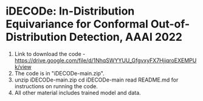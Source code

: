 # iDECODe: In-Distribution Equivariance for Conformal Out-of-Distribution Detection, AAAI 2022
1) Link to download the code - https://drive.google.com/file/d/1NhqSWYYUU_GfgvxyFX7HjiqroEXEMPUk/view
2) The code is in "iDECODe-main.zip".
3) unzip iDECODe-main.zip
   cd iDECODe-main
   read README.md for instructions on running the code.
4) All other material includes trained model and data.
